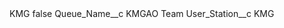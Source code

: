 <?xml version="1.0" encoding="UTF-8"?>
<CustomMetadata xmlns="http://soap.sforce.com/2006/04/metadata" xmlns:xsi="http://www.w3.org/2001/XMLSchema-instance" xmlns:xsd="http://www.w3.org/2001/XMLSchema">
    <label>KMG</label>
    <protected>false</protected>
    <values>
        <field>Queue_Name__c</field>
        <value xsi:type="xsd:string">KMGAO Team</value>
    </values>
    <values>
        <field>User_Station__c</field>
        <value xsi:type="xsd:string">KMG</value>
    </values>
</CustomMetadata>
